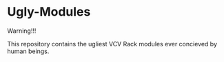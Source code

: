 # Ugly-Modules

Warning!!!

This repository contains the ugliest VCV Rack modules ever concieved by human beings.
